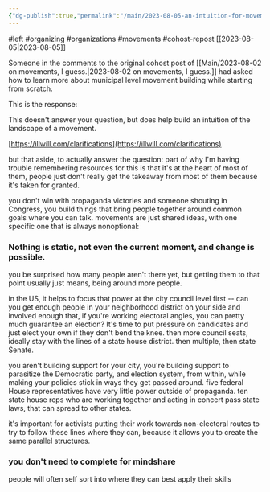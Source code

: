 ```yaml
---
{"dg-publish":true,"permalink":"/main/2023-08-05-an-intuition-for-movements/","noteIcon":"","created":"2023-08-09T14:47:58.029-04:00","updated":"2023-10-06T22:49:35.476-04:00"}
---
```


#left #organizing #organizations #movements #cohost-repost
[[2023-08-05\|2023-08-05]]

Someone in the comments to the original cohost post of [[Main/2023-08-02 on movements, I guess.\|2023-08-02 on movements, I guess.]] had asked how to learn more about municipal level movement building while starting from scratch.

This is the response:

This doesn't answer your question, but does help build an intuition of the landscape of a movement.

[https://illwill.com/clarifications](https://illwill.com/clarifications)

but that aside, to actually answer the question: part of why I'm having trouble remembering resources for this is that it's at the heart of most of them, people just don't really get the takeaway from most of them because it's taken for granted.

you don't win with propaganda victories and someone shouting in Congress, you build things that bring people together around common goals where you can talk. movements are just shared ideas, with one specific one that is always nonoptional:

### Nothing is static, not even the current moment, and change is possible.

you be surprised how many people aren't there yet, but getting them to that point usually just means, being around more people.

in the US, it helps to focus that power at the city council level first -- can you get enough people in your neighborhood district on your side and involved enough that, if you're working electoral angles, you can pretty much guarantee an election? It's time to put pressure on candidates and just elect your own if they don't bend the knee. then more council seats, ideally stay with the lines of a state house district. then multiple, then state Senate.

you aren't building support for your city, you're building support to parasitize the Democratic party, and election system, from within, while making your policies stick in ways they get passed around. five federal House representatives have very little power outside of propaganda. ten state house reps who are working together and acting in concert pass state laws, that can spread to other states.

it's important for activists putting their work towards non-electoral routes to try to follow these lines where they can, because it allows you to create the same parallel structures.

### you don't need to complete for mindshare

people will often self sort into where they can best apply their skills
